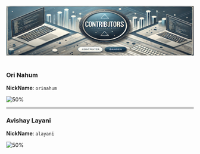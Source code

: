 ![Contributors Banner](assets/contribute.png)

#

### Ori Nahum
**NickName**: `orinahum`

![50%](https://img.shields.io/badge/Contribute-50%25-blue)

---
### Avishay Layani
**NickName**: `alayani`

![50%](https://img.shields.io/badge/Contribute-50%25-blue)


